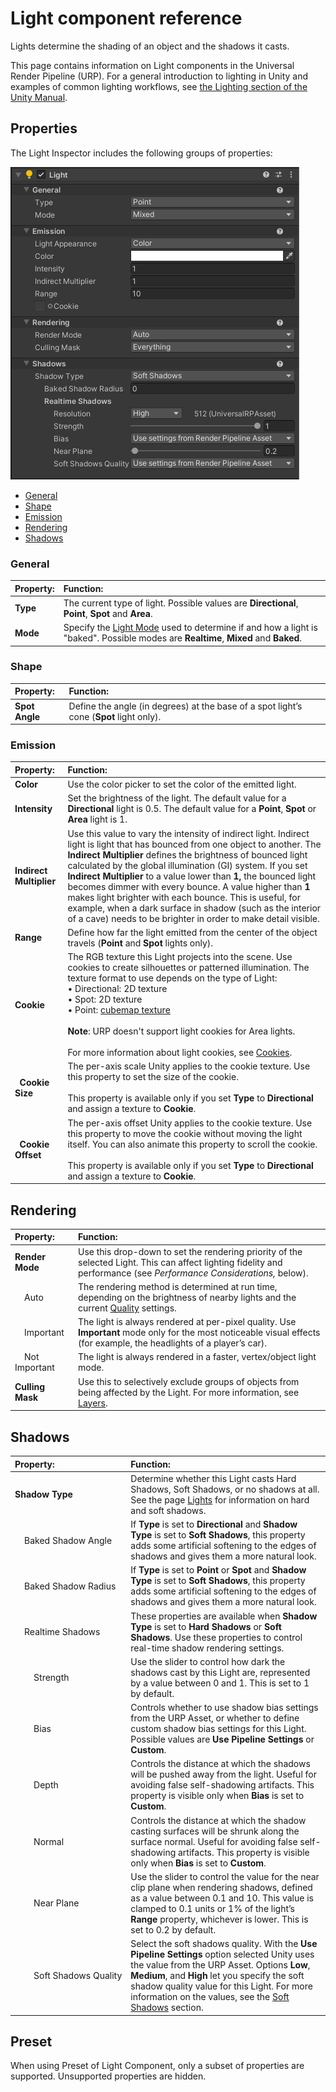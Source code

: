 # Light component reference

Lights determine the shading of an object and the shadows it casts.

This page contains information on Light components in the Universal Render Pipeline (URP). For a general introduction to lighting in Unity and examples of common lighting workflows, see [the Lighting section of the Unity Manual](https://docs.unity3d.com/Manual/LightingOverview.html).

## Properties
The Light Inspector includes the following groups of properties:

![](Images/Inspectors/light-inspector.png)

* [General](#General)
* [Shape](#Shape)
* [Emission](#Emission)
* [Rendering](#Rendering)
* [Shadows](#Shadows)

### <a name="General"></a>General

| Property:| Function: |
|:---|:---|
| __Type__| The current type of light. Possible values are __Directional__, __Point__, __Spot__ and __Area__.|
| __Mode__| Specify the [Light Mode](https://docs.unity3d.com/Manual/LightModes.html) used to determine if and how a light is "baked". Possible modes are __Realtime__, __Mixed__ and __Baked__.|

### <a name="Shape"></a>Shape

| Property:| Function: |
|:---|:---|
| __Spot Angle__| Define the angle (in degrees) at the base of a spot light’s cone (__Spot__ light only). |

### <a name="Emission"></a>Emission

| Property:| Function: |
|:---|:---|
| __Color__| Use the color picker to set the color of the emitted light. |
| __Intensity__| Set the brightness of the light. The default value for a __Directional__ light is 0.5. The default value for a __Point__, __Spot__ or __Area__ light is 1.  |
| __Indirect Multiplier__| Use this value to vary the intensity of indirect light. Indirect light is light that has bounced from one object to another. The __Indirect Multiplier__ defines the brightness of bounced light calculated by the global illumination (GI) system. If you set __Indirect Multiplier__ to a value lower than __1,__ the bounced light becomes dimmer with every bounce. A value higher than __1__ makes light brighter with each bounce. This is useful, for example, when a dark surface in shadow (such as the interior of a cave) needs to be brighter in order to make detail visible. |
| __Range__| Define how far the light emitted from the center of the object travels (__Point__ and __Spot__ lights only). |
| **Cookie** | The RGB texture this Light projects into the scene. Use cookies to create silhouettes or patterned illumination. The texture format to use depends on the type of Light:<br/> &#8226; Directional: 2D texture<br/> &#8226; Spot: 2D texture<br/> &#8226; Point: [cubemap texture](https://docs.unity3d.com/Manual/class-Cubemap.html)<br/><br/>**Note**: URP doesn't support light cookies for Area lights.<br/><br/>For more information about light cookies, see [Cookies](https://docs.unity3d.com/Manual/Cookies.html). |
| &nbsp;&nbsp;**Cookie Size** | The per-axis scale Unity applies to the cookie texture. Use this property to set the size of the cookie.<br/><br/>This property is available only if you set **Type** to **Directional** and assign a texture to **Cookie**. |
| &nbsp;&nbsp;**Cookie Offset** | The per-axis offset Unity applies to the cookie texture. Use this property to move the cookie without moving the light itself. You can also animate this property to scroll the cookie. <br/><br/>This property is available only if you set **Type** to **Directional** and assign a texture to **Cookie**. |

## <a name="Rendering"></a>Rendering

| Property:| Function: |
|:---|:---|
| __Render Mode__| Use this drop-down to set the rendering priority of the selected Light. This can affect lighting fidelity and performance (see *Performance Considerations,* below). |
|&nbsp;&nbsp;&nbsp;&nbsp;Auto| The rendering method is determined at run time, depending on the brightness of nearby lights and the current [Quality](https://docs.unity3d.com/Manual/class-QualitySettings.html) settings. |
|&nbsp;&nbsp;&nbsp;&nbsp;Important| The light is always rendered at per-pixel quality. Use __Important__ mode only for the most noticeable visual effects (for example, the headlights of a player’s car). |
|&nbsp;&nbsp;&nbsp;&nbsp;Not Important| The light is always rendered in a faster, vertex/object light mode.  |
| __Culling Mask__| Use this to selectively exclude groups of objects from being affected by the Light. For more information, see [Layers](https://docs.unity3d.com/Manual/Layers.html).|


## <a name="Shadows"></a>Shadows

| Property:| Function: |
|:---|:---|
| __Shadow Type__| Determine whether this Light casts Hard Shadows, Soft Shadows, or no shadows at all. See the page [Lights](https://docs.unity3d.com/Manual/class-Light.html) for information on hard and soft shadows. |
|&nbsp;&nbsp;&nbsp;&nbsp;Baked Shadow Angle| If __Type__ is set to __Directional__ and __Shadow Type__ is set to __Soft Shadows__, this property adds some artificial softening to the edges of shadows and gives them a more natural look. |
|&nbsp;&nbsp;&nbsp;&nbsp;Baked Shadow Radius| If __Type__ is set to __Point__ or __Spot__ and __Shadow Type__ is set to __Soft Shadows__, this property adds some artificial softening to the edges of shadows and gives them a more natural look. |
|&nbsp;&nbsp;&nbsp;&nbsp;Realtime Shadows| These properties are available when __Shadow Type__ is set to __Hard Shadows__ or __Soft Shadows__. Use these properties to control real-time shadow rendering settings. |
|&nbsp;&nbsp;&nbsp;&nbsp;&nbsp;&nbsp;&nbsp;&nbsp;Strength| Use the slider to control how dark the shadows cast by this Light are, represented by a value between 0 and 1. This is set to 1 by default. |
|&nbsp;&nbsp;&nbsp;&nbsp;&nbsp;&nbsp;&nbsp;&nbsp;Bias| Controls whether to use shadow bias settings from the URP Asset, or whether to define custom shadow bias settings for this Light. Possible values are **Use Pipeline Settings** or **Custom**.|
|&nbsp;&nbsp;&nbsp;&nbsp;&nbsp;&nbsp;&nbsp;&nbsp;Depth| Controls the distance at which the shadows will be pushed away from the light. Useful for avoiding false self-shadowing artifacts. This property is visible only when **Bias** is set to **Custom**.|
|&nbsp;&nbsp;&nbsp;&nbsp;&nbsp;&nbsp;&nbsp;&nbsp;Normal| Controls the distance at which the shadow casting surfaces will be shrunk along the surface normal. Useful for avoiding false self-shadowing artifacts. This property is visible only when **Bias** is set to **Custom**.|
|&nbsp;&nbsp;&nbsp;&nbsp;&nbsp;&nbsp;&nbsp;&nbsp;Near Plane| Use the slider to control the value for the near clip plane when rendering shadows, defined as a value between 0.1 and 10. This value is clamped to 0.1 units or 1% of the light’s __Range__ property, whichever is lower. This is set to 0.2 by default. |
|&nbsp;&nbsp;&nbsp;&nbsp;&nbsp;&nbsp;&nbsp;&nbsp;Soft&nbsp;Shadows&nbsp;Quality | Select the soft shadows quality. With the **Use Pipeline Settings** option selected Unity uses the value from the URP Asset. Options **Low**, **Medium**, and **High** let you specify the soft shadow quality value for this Light. For more information on the values, see the [Soft Shadows](universalrp-asset.md#soft-shadows) section. |

## Preset
When using Preset of Light Component, only a subset of properties are supported. Unsupported properties are hidden.
